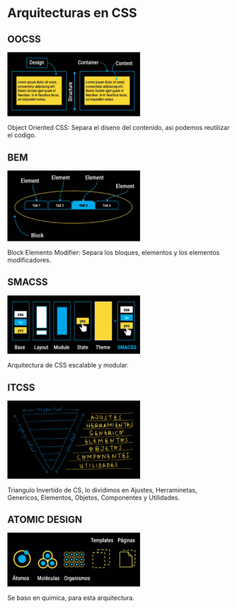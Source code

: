 # Arquitecturas en CSS

## OOCSS

<img src="./assets/images/oocss.png" width="300" />

Object Oriented CSS: Separa el diseno del contenido, asi podemos reutilizar el codigo.

## BEM

<img src="./assets/images/bem.png" width="300" />

Block Elemento Modifier: Separa los bloques, elementos y los elementos modificadores.

## SMACSS

<img src="./assets/images/smacss.png" width="300" />

Arquitectura de CSS escalable y modular.

## ITCSS

<img src="./assets/images/itcss.png" width="300" />

Triangulo Invertido de CS, lo dividimos en Ajustes, Herraminetas, Genericos, Elementos, Objetos, Componentes y Utilidades.

## ATOMIC DESIGN

<img src="./assets/images/atomic-design.png" width="300" />

Se baso en quimica, para esta arquitectura.
